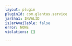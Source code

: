 ```yaml
---
layout: plugin
pluginId: com.glantus.service
jarSha1: INVALID
isJarAvailable: false
error: NONE
violations: []

---
```

